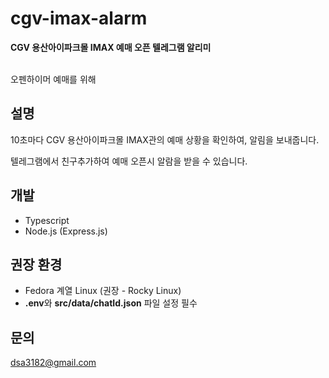 # cgv-imax-alarm

**CGV 용산아이파크몰 IMAX 예매 오픈 텔레그램 알리미**

<br>
오펜하이머 예매를 위해
<br>

## 설명

10초마다 CGV 용산아이파크몰 IMAX관의 예매 상황을 확인하여, 알림을 보내줍니다.

텔레그램에서 친구추가하여 예매 오픈시 알람을 받을 수 있습니다.

## 개발

-   Typescript
-   Node.js (Express.js)

## 권장 환경

-   Fedora 계열 Linux (권장 - Rocky Linux)
-   **.env**와 **src/data/chatId.json** 파일 설정 필수

## 문의

dsa3182@gmail.com
